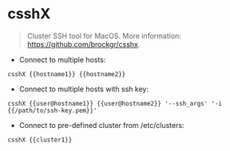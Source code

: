 # csshX

> Cluster SSH tool for MacOS.
> More information: <https://github.com/brockgr/csshx>.

- Connect to multiple hosts:

`csshX {{hostname1}} {{hostname2}}`

- Connect to multiple hosts with ssh key:

`csshX {{user@hostname1}} {{user@hostname2}} '--ssh_args' '-i {{/path/to/ssh-key.pem}}'`

- Connect to pre-defined cluster from /etc/clusters:

`csshX {{cluster1}}`
